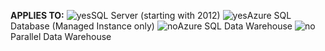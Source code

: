 <Token>**APPLIES TO:** ![yes](media/yes.png)SQL Server (starting with 2012) ![yes](media/yes.png)Azure SQL Database (Managed Instance only) ![no](media/no.png)Azure SQL Data Warehouse ![no](media/no.png)Parallel Data Warehouse </Token>

